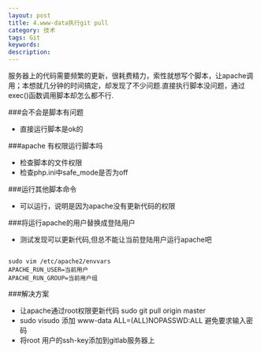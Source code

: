 ```yaml
---
layout: post
title: 4.www-data执行git pull
category: 技术
tags: Git
keywords: 
description: 
---
```


服务器上的代码需要频繁的更新，很耗费精力，索性就想写个脚本，让apache调用；本想就几分钟的时间搞定，却发现了不少问题.直接执行脚本没问题，通过exec()函数调用脚本却怎么都不行.


###会不会是脚本有问题

- 直接运行脚本是ok的

###apache 有权限运行脚本吗

- 检查脚本的文件权限 
- 检查php.ini中safe_mode是否为off

###运行其他脚本命令

- 可以运行，说明是因为apache没有更新代码的权限

###将运行apache的用户替换成登陆用户

- 测试发现可以更新代码,但总不能让当前登陆用户运行apache吧

```

sudo vim /etc/apache2/envvars
APACHE_RUN_USER=当前用户
APACHE_RUN_GROUP=当前用户组
```

###解决方案

- 让apache通过root权限更新代码 sudo git pull origin master
- sudo visudo 添加 www-data ALL=(ALL)NOPASSWD:ALL 避免要求输入密码
- 将root 用户的ssh-key添加到gitlab服务器上






